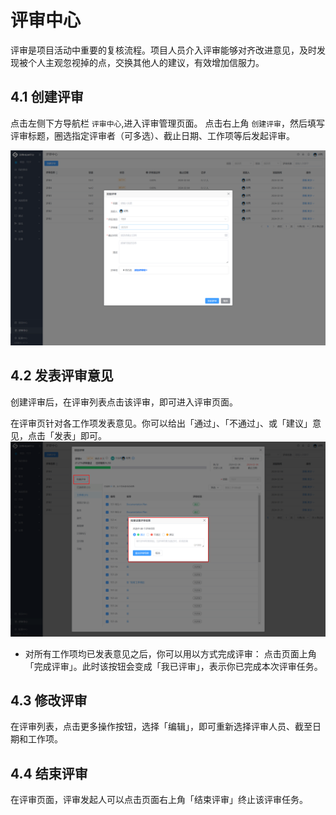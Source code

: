 # **评审中心**

评审是项目活动中重要的复核流程。项目人员介入评审能够对齐改进意见，及时发现被个人主观忽视掉的点，交换其他人的建议，有效增加信服力。

## 4.1 创建评审

点击左侧下方导航栏 `评审中心`,进入评审管理页面。
点击右上角 `创建评审`，然后填写评审标题，圈选指定评审者（可多选）、截止日期、工作项等后发起评审。

![1709083947935](image/README/1709083947935.png)

## 4.2 发表评审意见

创建评审后，在评审列表点击该评审，即可进入评审页面。

在评审页针对各工作项发表意见。你可以给出「通过」、「不通过」、或「建议」意见，点击「发表」即可。
![1709084004542](image/README/1709084004542.png)

* 对所有工作项均已发表意见之后，你可以用以方式完成评审：
  点击页面上角「完成评审」。此时该按钮会变成「我已评审」，表示你已完成本次评审任务。

## 4.3 修改评审

在评审列表，点击更多操作按钮，选择「编辑」，即可重新选择评审人员、截至日期和工作项。

## 4.4 结束评审

在评审页面，评审发起人可以点击页面右上角「结束评审」终止该评审任务。
